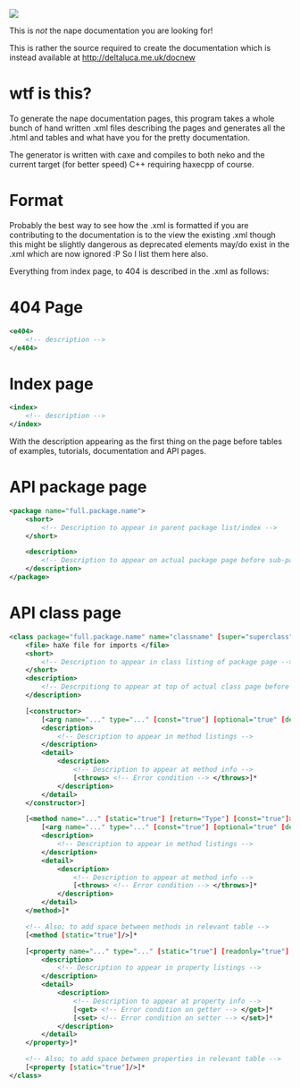 ![](http://deltaluca.me.uk/obiwan.jpg)

This is _not_ the nape documentation you are looking for!

This is rather the source required to create the documentation which is instead available at http://deltaluca.me.uk/docnew

# wtf is this?

To generate the nape documentation pages, this program takes a whole bunch of hand written .xml files describing the pages and generates all the .html and tables and what have you for the pretty documentation.

The generator is written with caxe and compiles to both neko and the current target (for better speed) C++ requiring haxecpp of course.

# Format

Probably the best way to see how the .xml is formatted if you are contributing to the documentation is to the view the existing .xml though this might be slightly dangerous as deprecated elements may/do exist in the .xml which are now ignored :P So I list them here also.

Everything from index page, to 404 is described in the .xml as follows:

# 404 Page

```xml
<e404>
	<!-- description -->
</e404>
```

# Index page

```xml
<index>
	<!-- description -->
</index>
```

With the description appearing as the first thing on the page before tables of examples, tutorials, documentation and API pages.

# API package page

```xml
<package name="full.package.name">
	<short>
		<!-- Description to appear in parent package list/index -->
	</short>

	<description>
		<!-- Description to appear on actual package page before sub-package + class listings -->
	</description>
</package>
```

# API class page

```xml
<class package="full.package.name" name="classname" [super="superclass"]>
	<file> haXe file for imports </file>
	<short>
		<!-- Description to appear in class listing of package page -->
	</short>
	<description>
		<!-- Descrpitiong to appear at top of actual class page before listings -->
	</description>

	[<constructor>
		[<arg name="..." type="..." [const="true"] [optional="true" [default="value"]]/>]*
		<description>
			<!-- Description to appear in method listings -->
		</description>
		<detail>
			<description>
				<!-- Description to appear at method info -->
				[<throws> <!-- Error condition --> </throws>]*
			</description>
		</detail>
	</constructor>]

	[<method name="..." [static="true"] [return="Type"] [const="true"]>
		[<arg name="..." type="..." [const="true"] [optional="true" [default="value"]]/>]*
		<description>
			<!-- Description to appear in method listings -->
		</description>
		<detail>
			<description>
				<!-- Description to appear at method info -->
				[<throws> <!-- Error condition --> </throws>]*
			</description>
		</detail>
	</method>]*

	<!-- Also; to add space between methods in relevant table -->
	[<method [static="true"]/>]*

	[<property name="..." type="..." [static="true"] [readonly="true"] [value="intial value"]>
		<description>
			<!-- Description to appear in property listings -->
		</description>
		<detail>
			<description>
				<!-- Description to appear at property info -->
				[<get> <!-- Error condition on getter --> </get>]*
				[<set> <!-- Error condition on setter --> </set>]*
			</description>
		</detail>
	</property>]*

	<!-- Also; to add space between properties in relevant table -->
	[<property [static="true"]/>]*
</class>
```
